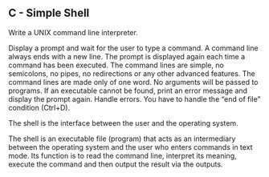 ## C - Simple Shell		

Write a UNIX command line interpreter.


Display a prompt and wait for the user to type a command. A command line always ends with a new line.
The prompt is displayed again each time a command has been executed.
The command lines are simple, no semicolons, no pipes, no redirections or any other advanced features.
The command lines are made only of one word. No arguments will be passed to programs.
If an executable cannot be found, print an error message and display the prompt again.
Handle errors.
You have to handle the “end of file” condition (Ctrl+D).


The shell is the interface between the user and the operating system.

The shell is an executable file (program) that acts as an intermediary between the operating system and the user who enters commands in text mode.
Its function is to read the command line, interpret its meaning, execute the command and then output the result via the outputs.

			  

			  
			  
		
